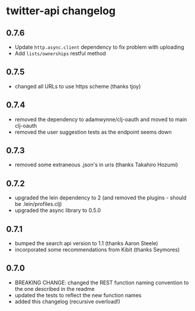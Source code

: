 # twitter-api changelog

## 0.7.6
* Update `http.async.client` dependency to fix problem with uploading
* Add `lists/ownerships` restful method

## 0.7.5
* changed all URLs to use https scheme (thanks tjoy)

## 0.7.4
* removed the dependency to adamwynne/clj-oauth and moved to main clj-oauth
* removed the user suggestion tests as the endpoint seems down

## 0.7.3
* removed some extraneous .json's in uris (thanks Takahiro Hozumi)

## 0.7.2
* upgraded the lein dependency to 2 (and removed the plugins - should be .lein/profiles.clj)
* upgraded the async library to 0.5.0

## 0.7.1
* bumped the search api version to 1.1 (thanks Aaron Steele)
* incorporated some recommendations from Kibit (thanks Seymores)

## 0.7.0
* BREAKING CHANGE: changed the REST function naming convention to the one described in the readme
* updated the tests to reflect the new function names
* added this changelog (recursive overload!)
